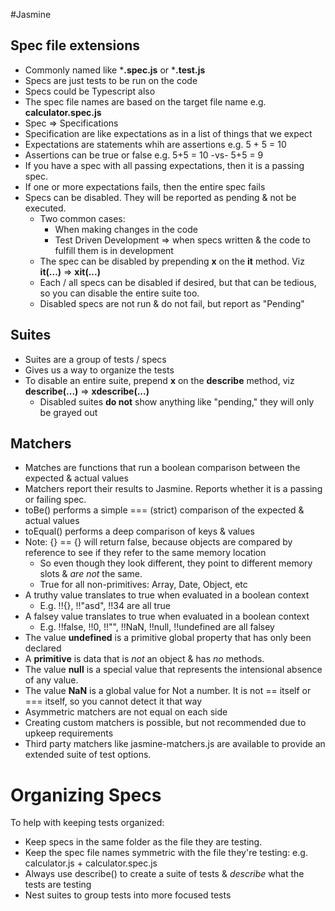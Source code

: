 #Jasmine

## Spec file extensions
- Commonly named like ***.spec.js** or ***.test.js**
- Specs are just tests to be run on the code
- Specs could be Typescript also
- The spec file names are based on the target file name e.g. **calculator.spec.js**
- Spec => Specifications
- Specification are like expectations as in a list of things that we expect
- Expectations are statements whih are assertions e.g. 5 + 5 = 10
- Assertions can be true or false e.g. 5+5 = 10 -vs- 5+5 = 9
- If you have a spec with all passing expectations, then it is a passing spec.
- If one or more expectations fails, then the entire spec fails
- Specs can be disabled. They will be reported as pending & not be executed.
  - Two common cases:
    - When making changes in the code
    - Test Driven Development => when specs written & the code to fulfill them is in development
  - The spec can be disabled by prepending **x** on the **it** method. Viz **it(...)** => **xit(...)**
  - Each / all specs can be disabled if desired, but that can be tedious, so you can disable the entire suite too.
  - Disabled specs are not run & do not fail, but report as "Pending"

## Suites
- Suites are a group of tests / specs 
- Gives us a way to organize the tests
- To disable an entire suite, prepend **x** on the **describe** method, viz **describe(...)** => **xdescribe(...)**
  - Disabled suites **do not** show anything like "pending," they will only be grayed out

## Matchers
- Matches are functions that run a boolean comparison between the expected & actual values
- Matchers report their results to Jasmine. Reports whether it is a passing or failing spec.
- toBe() performs a simple === (strict) comparison of the expected & actual values
- toEqual() performs a deep comparison of keys & values
- Note: {} == {} will return false, because objects are compared by reference to see if they refer to the same memory location
  - So even though they look different, they point to different memory slots & *are not* the same.
  - True for all non-primitives: Array, Date, Object, etc
- A truthy value translates to true when evaluated in a boolean context
  - E.g. !!{}, !!"asd", !!34 are all true 
- A falsey value translates to true when evaluated in a boolean context
  - E.g. !!false, !!0, !!"", !!NaN, !!null, !!undefined are all falsey
- The value **undefined** is a primitive global property that has only been declared
- A **primitive** is data that is *not* an object & has *no* methods.
- The value **null** is a special value that represents the intensional absence of any value.
- The value **NaN** is a global value for Not a number. It is not == itself or === itself, so you cannot detect it that way
- Asymmetric matchers are not equal on each side
- Creating custom matchers is possible, but not recommended due to upkeep requirements
- Third party matchers like jasmine-matchers.js are available to provide an extended suite of test options.


# Organizing Specs
To help with keeping tests organized:
- Keep specs in the same folder as the file they are testing.
- Keep the spec file names symmetric with the file they're testing: e.g. calculator.js + calculator.spec.js
- Always use describe() to create a suite of tests & *describe* what the tests are testing
- Nest suites to group tests into more focused tests

